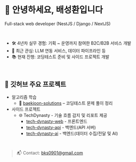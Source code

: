# 👋 안녕하세요, 배성환입니다

Full-stack web developer (NestJS / Django / NextJS)

<br />

- 🛠️ 4년차 실무 경험: 기획 ~ 운영까지 참여한 B2C/B2B 서비스 개발
- 🧠 최근 관심: LLM 연동 서비스, 데이터 파이프라인 등
- 📚 현재 진행: 코딩테스트 준비 및 사이드 프로젝트 개발
<br />

## 📌 깃허브 주요 프로젝트
- 알고리즘 학습
  - 🧾 [baekjoon-solutions](https://github.com/bks0901/baekjoon-solutions) – 코딩테스트 문제 풀이 정리
- 사이드 프로젝트
  - 🌐 TechDynasty - 기술 흐름 감지 및 리포트 제공
    - [tech-dynasty-web](https://github.com/bks0901/tech-dynasty-web) - 프론트엔드
    - [tech-dynasty-api](https://github.com/bks0901/tech-dynasty-api) - 백엔드(API 서버)
    - [tech-dynasty-ai](https://github.com/bks0901/tech-dynasty-ai) - 백엔드(데이터 수집/전달 및 AI)

<br />

> 📬 Contact: bks0901@gmail.com

<!--
**bks0901/bks0901** is a ✨ _special_ ✨ repository because its `README.md` (this file) appears on your GitHub profile.

Here are some ideas to get you started:

- 🔭 I’m currently working on ...
- 🌱 I’m currently learning ...
- 👯 I’m looking to collaborate on ...
- 🤔 I’m looking for help with ...
- 💬 Ask me about ...
- 📫 How to reach me: ...
- 😄 Pronouns: ...
- ⚡ Fun fact: ...
-->
